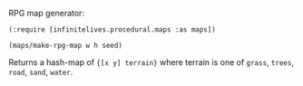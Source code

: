 RPG map generator:

	(:require [infinitelives.procedural.maps :as maps])
	
	(maps/make-rpg-map w h seed)

Returns a hash-map of `{[x y] terrain}` where terrain is one of `grass`, `trees`, `road`, `sand`, `water`.

